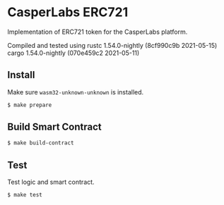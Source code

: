 # CasperLabs ERC721

Implementation of ERC721 token for the CasperLabs platform.

Compiled and tested using 
rustc 1.54.0-nightly (8cf990c9b 2021-05-15) 
cargo 1.54.0-nightly (070e459c2 2021-05-11)

## Install
Make sure `wasm32-unknown-unknown` is installed.
```bash
$ make prepare
```

## Build Smart Contract
```bash
$ make build-contract
```

## Test
Test logic and smart contract.
```bash
$ make test
```

